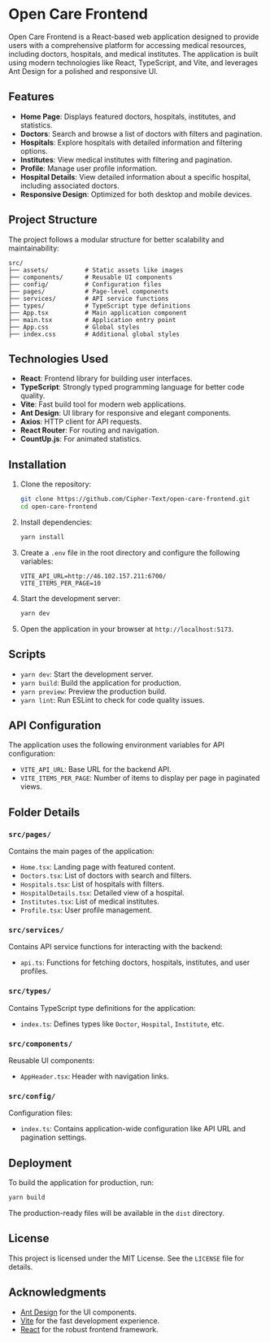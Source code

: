 # Open Care Frontend

Open Care Frontend is a React-based web application designed to provide users with a comprehensive platform for accessing medical resources, including doctors, hospitals, and medical institutes. The application is built using modern technologies like React, TypeScript, and Vite, and leverages Ant Design for a polished and responsive UI.

## Features

- **Home Page**: Displays featured doctors, hospitals, institutes, and statistics.
- **Doctors**: Search and browse a list of doctors with filters and pagination.
- **Hospitals**: Explore hospitals with detailed information and filtering options.
- **Institutes**: View medical institutes with filtering and pagination.
- **Profile**: Manage user profile information.
- **Hospital Details**: View detailed information about a specific hospital, including associated doctors.
- **Responsive Design**: Optimized for both desktop and mobile devices.

## Project Structure

The project follows a modular structure for better scalability and maintainability:

```
src/
├── assets/          # Static assets like images
├── components/      # Reusable UI components
├── config/          # Configuration files
├── pages/           # Page-level components
├── services/        # API service functions
├── types/           # TypeScript type definitions
├── App.tsx          # Main application component
├── main.tsx         # Application entry point
├── App.css          # Global styles
├── index.css        # Additional global styles
```

## Technologies Used

- **React**: Frontend library for building user interfaces.
- **TypeScript**: Strongly typed programming language for better code quality.
- **Vite**: Fast build tool for modern web applications.
- **Ant Design**: UI library for responsive and elegant components.
- **Axios**: HTTP client for API requests.
- **React Router**: For routing and navigation.
- **CountUp.js**: For animated statistics.

## Installation

1. Clone the repository:

   ```bash
   git clone https://github.com/Cipher-Text/open-care-frontend.git
   cd open-care-frontend
   ```

2. Install dependencies:

   ```bash
   yarn install
   ```

3. Create a `.env` file in the root directory and configure the following variables:

   ```properties
   VITE_API_URL=http://46.102.157.211:6700/
   VITE_ITEMS_PER_PAGE=10
   ```

4. Start the development server:

   ```bash
   yarn dev
   ```

5. Open the application in your browser at `http://localhost:5173`.

## Scripts

- `yarn dev`: Start the development server.
- `yarn build`: Build the application for production.
- `yarn preview`: Preview the production build.
- `yarn lint`: Run ESLint to check for code quality issues.

## API Configuration

The application uses the following environment variables for API configuration:

- `VITE_API_URL`: Base URL for the backend API.
- `VITE_ITEMS_PER_PAGE`: Number of items to display per page in paginated views.

## Folder Details

### `src/pages/`

Contains the main pages of the application:

- `Home.tsx`: Landing page with featured content.
- `Doctors.tsx`: List of doctors with search and filters.
- `Hospitals.tsx`: List of hospitals with filters.
- `HospitalDetails.tsx`: Detailed view of a hospital.
- `Institutes.tsx`: List of medical institutes.
- `Profile.tsx`: User profile management.

### `src/services/`

Contains API service functions for interacting with the backend:

- `api.ts`: Functions for fetching doctors, hospitals, institutes, and user profiles.

### `src/types/`

Contains TypeScript type definitions for the application:

- `index.ts`: Defines types like `Doctor`, `Hospital`, `Institute`, etc.

### `src/components/`

Reusable UI components:

- `AppHeader.tsx`: Header with navigation links.

### `src/config/`

Configuration files:

- `index.ts`: Contains application-wide configuration like API URL and pagination settings.

## Deployment

To build the application for production, run:

```bash
yarn build
```

The production-ready files will be available in the `dist` directory.

## License

This project is licensed under the MIT License. See the `LICENSE` file for details.

## Acknowledgments

- [Ant Design](https://ant.design/) for the UI components.
- [Vite](https://vitejs.dev/) for the fast development experience.
- [React](https://reactjs.org/) for the robust frontend framework.
